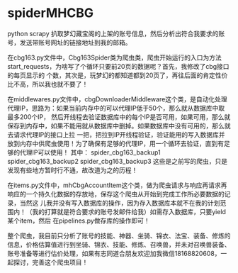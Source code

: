 # spiderMHCBG
python scrapy 扒取梦幻藏宝阁的上架的账号信息，然后分析出符合我要求的账号，发送带账号网址的链接地址到我的邮箱。

在cbg163.py文件中，Cbg163Spider类为爬虫类，爬虫开始运行的入口为方法start_requests，为啥写了个循环只要前20页的数据呢？首先，我修改了cbg接口的每页显示的
个数，其次是，玩梦幻的都知道都到20页了，再往后面的肯定性价比不高，所以我也就不要了！

在middlewares.py文件中，cbgDownloaderMiddleware这个类，是自动化处理代理IP，思路为：如果当前内存中的可以代理IP低于50个，那么就从数据库中取最多200个IP，
然后开线程去验证数据库中的每个IP是否可用，如果可用，那么就保存到内存中，如果不能用就从数据库中删掉。如果数据库中没有可用的，那么就去请求代理IP的接口上拉
一把，把拉到IP开线程验证，验证能用的写入数据库并放到内存中供爬虫使用！为了确保有足够的代理IP，用一个循环去验证，直到有足够的代理IP可以使用！
其中：
  spider_cbg163_backup1
  spider_cbg163_backup2
  spider_cbg163_backup3
  这些是之前写的爬虫，只是发现有些地方暂时行不通，故改道为之的历程！
  
在items.py文件中，mhCbgAccountItem这个类，做为爬虫请求与响应再请求再响应的一个持久化数据的存放地，保存这个爬虫从开始到完成工作所必要数据的记录，当然这
儿我并没有写入数据库的操作，因为存入数据库本就不在我的计划范围内！（我的打算就是符合要求的账号发邮件给我）如需存入数据库，只要yield某个item，然后
在pipelines.py做存库的操作即可！

整个爬虫，我目前只分析了账号的技能、神器、坐骑、锦衣、法宝、装备、修炼的信息，价格估算值进行到坐骑、锦衣、技能、修炼、召唤兽，并未对召唤兽装备、
账号准备等进行估价处理，如果有志同道合朋友欢迎加我微信18168820608，一起探讨，完善这个爬虫项目！

